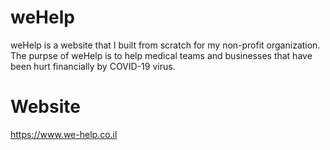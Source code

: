 # weHelp
weHelp is a website that I built from scratch for my non-profit organization.
The purpse of weHelp is to help medical teams and businesses that have been hurt financially by COVID-19 virus.

# Website
https://www.we-help.co.il
